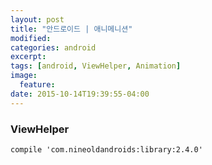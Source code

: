 ```yaml
---
layout: post
title: "안드로이드 | 애니메니션"
modified:
categories: android
excerpt:
tags: [android, ViewHelper, Animation]
image:
  feature:
date: 2015-10-14T19:39:55-04:00
---
```


### ViewHelper
	compile 'com.nineoldandroids:library:2.4.0'

